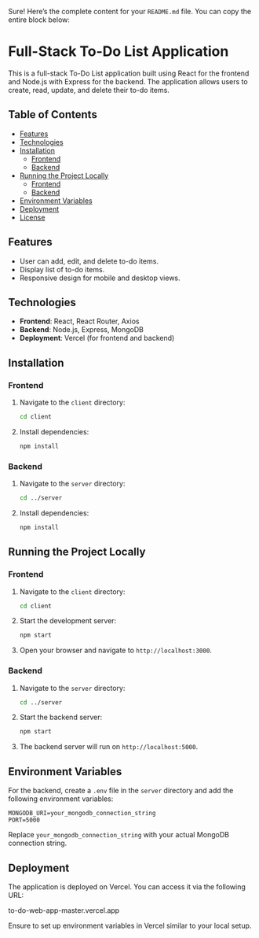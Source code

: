 Sure! Here’s the complete content for your `README.md` file. You can copy the entire block below:

# Full-Stack To-Do List Application

This is a full-stack To-Do List application built using React for the frontend and Node.js with Express for the backend. The application allows users to create, read, update, and delete their to-do items.

## Table of Contents

- [Features](#features)
- [Technologies](#technologies)
- [Installation](#installation)
  - [Frontend](#frontend)
  - [Backend](#backend)
- [Running the Project Locally](#running-the-project-locally)
  - [Frontend](#frontend)
  - [Backend](#backend)
- [Environment Variables](#environment-variables)
- [Deployment](#deployment)
- [License](#license)

## Features

- User can add, edit, and delete to-do items.
- Display list of to-do items.
- Responsive design for mobile and desktop views.

## Technologies

- **Frontend**: React, React Router, Axios
- **Backend**: Node.js, Express, MongoDB
- **Deployment**: Vercel (for frontend and backend)

## Installation

### Frontend

1. Navigate to the `client` directory:

   ```bash
   cd client
   ```

2. Install dependencies:

   ```bash
   npm install
   ```

### Backend

1. Navigate to the `server` directory:

   ```bash
   cd ../server
   ```

2. Install dependencies:

   ```bash
   npm install
   ```

## Running the Project Locally

### Frontend

1. Navigate to the `client` directory:

   ```bash
   cd client
   ```

2. Start the development server:

   ```bash
   npm start
   ```

3. Open your browser and navigate to `http://localhost:3000`.

### Backend

1. Navigate to the `server` directory:

   ```bash
   cd ../server
   ```

2. Start the backend server:

   ```bash
   npm start
   ```

3. The backend server will run on `http://localhost:5000`.

## Environment Variables

For the backend, create a `.env` file in the `server` directory and add the following environment variables:

```
MONGODB_URI=your_mongodb_connection_string
PORT=5000
```

Replace `your_mongodb_connection_string` with your actual MongoDB connection string.

## Deployment

The application is deployed on Vercel. You can access it via the following URL:

to-do-web-app-master.vercel.app

Ensure to set up environment variables in Vercel similar to your local setup.
